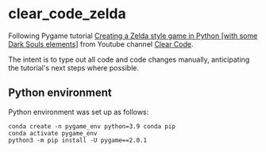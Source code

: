# clear_code_zelda

Following Pygame tutorial [Creating a Zelda style game in Python [with some Dark Souls elements]](https://www.youtube.com/watch?v=QU1pPzEGrqw) from Youtube channel [Clear Code](https://www.youtube.com/c/ClearCode).

The intent is to type out all code and code changes manually, anticipating the tutorial's next steps where possible.

## Python environment
Python environment was set up as follows:
```
conda create -n pygame_env python=3.9 conda pip
conda activate pygame_env
python3 -m pip install -U pygame==2.0.1
```
